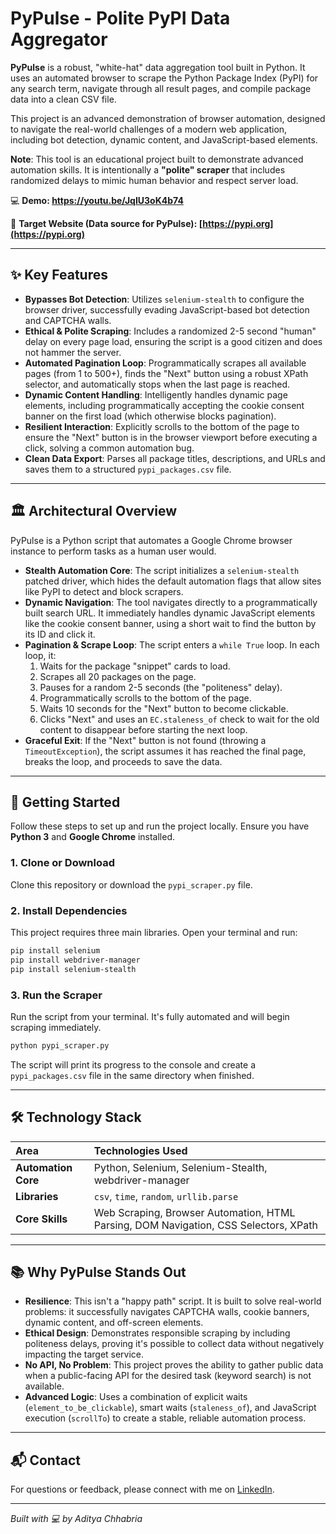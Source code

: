 # PyPulse - Polite PyPI Data Aggregator

**PyPulse** is a robust, "white-hat" data aggregation tool built in Python. It uses an automated browser to scrape the Python Package Index (PyPI) for any search term, navigate through all result pages, and compile package data into a clean CSV file.

This project is an advanced demonstration of browser automation, designed to navigate the real-world challenges of a modern web application, including bot detection, dynamic content, and JavaScript-based elements.

**Note**: This tool is an educational project built to demonstrate advanced automation skills. It is intentionally a **"polite" scraper** that includes randomized delays to mimic human behavior and respect server load.

💻 **Demo: https://youtu.be/JqIU3oK4b74**

🔗 **Target Website (Data source for PyPulse): [https://pypi.org](https://pypi.org)** 

-----

## ✨ Key Features

  - **Bypasses Bot Detection**: Utilizes `selenium-stealth` to configure the browser driver, successfully evading JavaScript-based bot detection and CAPTCHA walls.
  - **Ethical & Polite Scraping**: Includes a randomized 2-5 second "human" delay on every page load, ensuring the script is a good citizen and does not hammer the server.
  - **Automated Pagination Loop**: Programmatically scrapes all available pages (from 1 to 500+), finds the "Next" button using a robust XPath selector, and automatically stops when the last page is reached.
  - **Dynamic Content Handling**: Intelligently handles dynamic page elements, including programmatically accepting the cookie consent banner on the first load (which otherwise blocks pagination).
  - **Resilient Interaction**: Explicitly scrolls to the bottom of the page to ensure the "Next" button is in the browser viewport before executing a click, solving a common automation bug.
  - **Clean Data Export**: Parses all package titles, descriptions, and URLs and saves them to a structured `pypi_packages.csv` file.

-----

## 🏛️ Architectural Overview

PyPulse is a Python script that automates a Google Chrome browser instance to perform tasks as a human user would.

  - **Stealth Automation Core**: The script initializes a `selenium-stealth` patched driver, which hides the default automation flags that allow sites like PyPI to detect and block scrapers.
  - **Dynamic Navigation**: The tool navigates directly to a programmatically built search URL. It immediately handles dynamic JavaScript elements like the cookie consent banner, using a short wait to find the button by its ID and click it.
  - **Pagination & Scrape Loop**: The script enters a `while True` loop. In each loop, it:
    1.  Waits for the package "snippet" cards to load.
    2.  Scrapes all 20 packages on the page.
    3.  Pauses for a random 2-5 seconds (the "politeness" delay).
    4.  Programmatically scrolls to the bottom of the page.
    5.  Waits 10 seconds for the "Next" button to become clickable.
    6.  Clicks "Next" and uses an `EC.staleness_of` check to wait for the old content to disappear before starting the next loop.
  - **Graceful Exit**: If the "Next" button is not found (throwing a `TimeoutException`), the script assumes it has reached the final page, breaks the loop, and proceeds to save the data.

-----

## 🚀 Getting Started

Follow these steps to set up and run the project locally. Ensure you have **Python 3** and **Google Chrome** installed.

### 1\. Clone or Download

Clone this repository or download the `pypi_scraper.py` file.

### 2\. Install Dependencies

This project requires three main libraries. Open your terminal and run:

```bash
pip install selenium
pip install webdriver-manager
pip install selenium-stealth
```

### 3\. Run the Scraper

Run the script from your terminal. It's fully automated and will begin scraping immediately.

```bash
python pypi_scraper.py
```

The script will print its progress to the console and create a `pypi_packages.csv` file in the same directory when finished.

-----

## 🛠️ Technology Stack

| **Area** | **Technologies Used** |
| :--- | :--- |
| **Automation Core** | Python, Selenium, Selenium-Stealth, webdriver-manager |
| **Libraries** | `csv`, `time`, `random`, `urllib.parse` |
| **Core Skills** | Web Scraping, Browser Automation, HTML Parsing, DOM Navigation, CSS Selectors, XPath |

-----

## 📚 Why PyPulse Stands Out

  - **Resilience**: This isn't a "happy path" script. It is built to solve real-world problems: it successfully navigates CAPTCHA walls, cookie banners, dynamic content, and off-screen elements.
  - **Ethical Design**: Demonstrates responsible scraping by including politeness delays, proving it's possible to collect data without negatively impacting the target service.
  - **No API, No Problem**: This project proves the ability to gather public data when a public-facing API for the desired task (keyword search) is not available.
  - **Advanced Logic**: Uses a combination of explicit waits (`element_to_be_clickable`), smart waits (`staleness_of`), and JavaScript execution (`scrollTo`) to create a stable, reliable automation process.

-----

## 📬 Contact

For questions or feedback, please connect with me on [LinkedIn](https://linkedin.com/in/aditya-chhabria123).

-----

*Built with 💻 by Aditya Chhabria*
